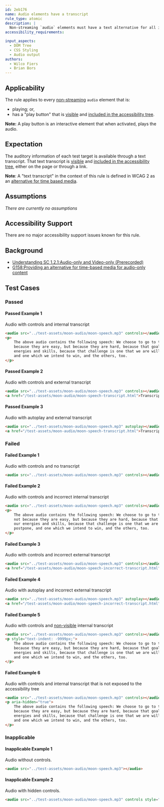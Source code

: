```yaml
---
id: 2eb176
name: Audio elements have a transcript
rule_type: atomic
description: |
  Non-streaming `audio` elements must have a text alternative for all included auditory information.
accessibility_requirements:

input_aspects:
  - DOM Tree
  - CSS Styling
  - Audio output
authors:
  - Wilco Fiers
  - Brian Bors
---
```


## Applicability

The rule applies to every [non-streaming](#non-streaming-media-element) `audio` element that is:

- playing; or,
- has a "play button" that is [visible](#visible) and [included in the accessibility tree][].

**Note:** A play button is an interactive element that when activated, plays the audio.

## Expectation

The auditory information of each test target is available through a text transcript. That text transcript is [visible](#visible) and [included in the accessibility tree][], either on the page or through a link.

**Note**: A "text transcript" in the context of this rule is defined in WCAG 2 as an [alternative for time based media](https://www.w3.org/TR/WCAG21/#dfn-alternative-for-time-based-media).

## Assumptions

_There are currently no assumptions_

## Accessibility Support

There are no major accessibility support issues known for this rule.

## Background

- [Understanding SC 1.2.1:Audio-only and Video-only (Prerecorded)](https://www.w3.org/TR/UNDERSTANDING-WCAG20/media-equiv-av-only-alt.html)
- [G158:Providing an alternative for time-based media for audio-only content](https://www.w3.org/TR/WCAG20-TECHS/G158.html)

## Test Cases

### Passed

#### Passed Example 1

Audio with controls and internal transcript

```html
<audio src="../test-assets/moon-audio/moon-speech.mp3" controls></audio>
<p>
	The above audio contains the following speech: We choose to go to the moon in this decade and do the other things, not
	because they are easy, but because they are hard, because that goal will serve to organize and measure the best of our
	energies and skills, because that challenge is one that we are willing to accept, one we are unwilling to postpone,
	and one which we intend to win, and the others, too.
</p>
```

#### Passed Example 2

Audio with controls and external transcript

```html
<audio src="../test-assets/moon-audio/moon-speech.mp3" controls></audio>
<a href="/test-assets/moon-audio/moon-speech-transcript.html">Transcript</a>
```

#### Passed Example 3

Audio with autoplay and external transcript

```html (no-iframe)
<audio src="../test-assets/moon-audio/moon-speech.mp3" autoplay></audio>
<a href="/test-assets/moon-audio/moon-speech-transcript.html">Transcript</a>
```

### Failed

#### Failed Example 1

Audio with controls and no transcript

```html
<audio src="../test-assets/moon-audio/moon-speech.mp3" controls></audio>
```

#### Failed Example 2

Audio with controls and incorrect internal transcript

```html
<audio src="../test-assets/moon-audio/moon-speech.mp3" controls></audio>
<p>
	The above audio contains the following speech: We choose to go to the cheese in this decade and do the other things,
	not because they are easy, but because they are hard, because that goal will serve to organize and measure the best of
	our energies and skills, because that challenge is one that we are willing to accept, one we are unwilling to
	postpone, and one which we intend to win, and the others, too.
</p>
```

#### Failed Example 3

Audio with controls and incorrect external transcript

```html
<audio src="../test-assets/moon-audio/moon-speech.mp3" controls></audio>
<a href="/test-assets/moon-audio/moon-speech-incorrect-transcript.html">Transcript</a>
```

#### Failed Example 4

Audio with autoplay and incorrect external transcript

```html (no-iframe)
<audio src="../test-assets/moon-audio/moon-speech.mp3" autoplay></audio>
<a href="/test-assets/moon-audio/moon-speech-incorrect-transcript.html">Transcript</a>
```

#### Failed Example 5

Audio with controls and [non-visible](#visible) internal transcript

```html
<audio src="../test-assets/moon-audio/moon-speech.mp3" controls></audio>
<p style="text-indent: -9999px;">
	The above audio contains the following speech: We choose to go to the moon in this decade and do the other things, not
	because they are easy, but because they are hard, because that goal will serve to organize and measure the best of our
	energies and skills, because that challenge is one that we are willing to accept, one we are unwilling to postpone,
	and one which we intend to win, and the others, too.
</p>
```

#### Failed Example 6

Audio with controls and internal transcript that is not exposed to the accessibility tree

```html
<audio src="../test-assets/moon-audio/moon-speech.mp3" controls></audio>
<p aria-hidden="true">
	The above audio contains the following speech: We choose to go to the moon in this decade and do the other things, not
	because they are easy, but because they are hard, because that goal will serve to organize and measure the best of our
	energies and skills, because that challenge is one that we are willing to accept, one we are unwilling to postpone,
	and one which we intend to win, and the others, too.
</p>
```

### Inapplicable

#### Inapplicable Example 1

Audio without controls.

```html
<audio src="../test-assets/moon-audio/moon-speech.mp3"></audio>
```

#### Inapplicable Example 2

Audio with hidden controls.

```html
<audio src="../test-assets/moon-audio/moon-speech.mp3" controls style="display: none;"></audio>
```

[included in the accessibility tree]: #included-in-the-accessibility-tree "Definition of included in the accessibility tree"
